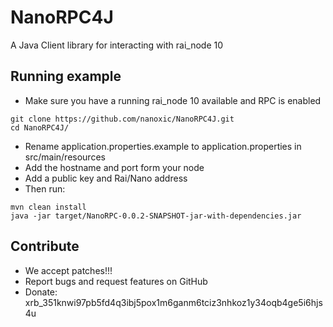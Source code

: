 # NanoRPC4J

A Java Client library for interacting with rai_node 10

## Running example

* Make sure you have a running rai_node 10 available and RPC is enabled
```
git clone https://github.com/nanoxic/NanoRPC4J.git
cd NanoRPC4J/
```
* Rename application.properties.example to application.properties in src/main/resources
* Add the hostname and port form your node
* Add a public key and Rai/Nano address
* Then run:
```
mvn clean install
java -jar target/NanoRPC-0.0.2-SNAPSHOT-jar-with-dependencies.jar 
````

## Contribute
* We accept patches!!!
* Report bugs and request features on GitHub
* Donate: xrb_351knwi97pb5fd4q3ibj5pox1m6ganm6tciz3nhkoz1y34oqb4ge5i6hjs4u




